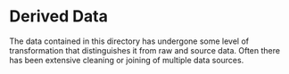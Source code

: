 # Derived Data
The data contained in this directory has undergone some level of transformation that distinguishes it from raw and source data. Often there has been extensive cleaning or joining of multiple data sources. 